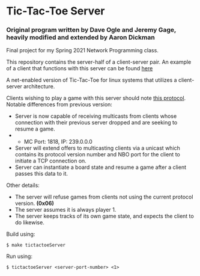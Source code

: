 # Tic-Tac-Toe Server

### Original program written by Dave Ogle and Jeremy Gage, heavily modified and extended by Aaron Dickman

Final project for my Spring 2021 Network Programming class.

This repository contains the server-half of a client-server pair. An example of a client that functions with this server can be found [here](https://github.com/smebellis/network-programming-testing)

A net-enabled version of Tic-Tac-Toe for linux systems that utilizes a client-server architecture.

Clients wishing to play a game with this server should note [this protocol](https://docs.google.com/document/d/1E5XI42jO6iDmBcSroVjviawFnzupJ8s6WlhOGb2VGCQ/edit?usp=sharing). Notable differences from previous version:
* Server is now capable of receiving multicasts from clients whose connection with their previous server dropped and are seeking to resume a game.
* * MC Port: 1818, IP: 239.0.0.0
* Server will extend offers to multicasting clients via a unicast which contains its protocol version number and NBO port for the client to initiate a TCP connection on.
* Server can instantiate a board state and resume a game after a client passes this data to it.
  

Other details:
* The server will refuse games from clients not using the current protocol version. **(0x06)**
* The server assumes it is always player 1.
* The server keeps tracks of its own game state, and expects the client to do likewise.

Build using:

`$ make tictactoeServer`

Run using:

`$ tictactoeServer <server-port-number> <1>`
